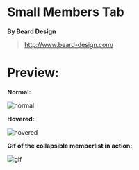 # Small Members Tab
**By Beard Design**

> http://www.beard-design.com/

# Preview:
**Normal:**

![normal](https://i.imgur.com/dRxRGXZ.png)

**Hovered:**

![hovered](https://i.imgur.com/92a720j.png)


**Gif of the collapsible memberlist in action:**

![gif](https://i.imgur.com/OtFGi2j.gif)